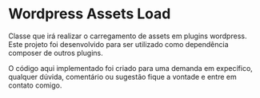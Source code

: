 # Wordpress Assets Load

Classe que irá realizar o carregamento de assets em plugins wordpress. Este projeto foi desenvolvido para ser utilizado como dependência composer de outros plugins.

O código aqui implementado foi criado para uma demanda em expecífico, qualquer dúvida, comentário ou sugestão fique a vontade e entre em contato comigo.
